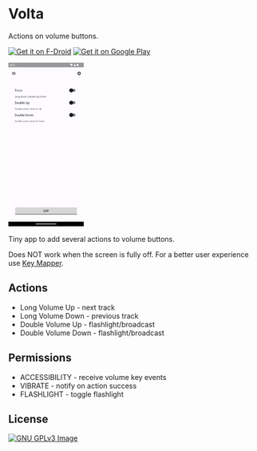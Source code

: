 # Volta

Actions on volume buttons.

[<img
     src="https://fdroid.gitlab.io/artwork/badge/get-it-on.png"
     alt="Get it on F-Droid"
     height="80">](https://f-droid.org/packages/me.lucky.volta/)
[<img
      src="https://play.google.com/intl/en_us/badges/images/generic/en-play-badge.png"
      alt="Get it on Google Play"
      height="80">](https://play.google.com/store/apps/details?id=me.lucky.volta)

<img 
     src="fastlane/metadata/android/en-US/images/phoneScreenshots/1.png" 
     width="30%" 
     height="30%">

Tiny app to add several actions to volume buttons.

Does NOT work when the screen is fully off. For a better user experience use 
[Key Mapper](https://github.com/sds100/KeyMapper).

## Actions

* Long Volume Up - next track
* Long Volume Down - previous track
* Double Volume Up - flashlight/broadcast
* Double Volume Down - flashlight/broadcast

## Permissions

* ACCESSIBILITY - receive volume key events
* VIBRATE - notify on action success
* FLASHLIGHT - toggle flashlight

## License

[![GNU GPLv3 Image](https://www.gnu.org/graphics/gplv3-127x51.png)](https://www.gnu.org/licenses/gpl-3.0.en.html)
